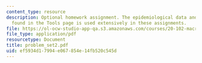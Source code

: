 ```yaml
---
content_type: resource
description: Optional homework assignment. The epidemiological data and analysis program
  found in the Tools page is used extensively in these assignments.
file: https://ol-ocw-studio-app-qa.s3.amazonaws.com/courses/20-102-macroepidemiology-be-102-spring-2005/ef5934d17994e067854e14fb520c545d_problem_set2.pdf
file_type: application/pdf
resourcetype: Document
title: problem_set2.pdf
uid: ef5934d1-7994-e067-854e-14fb520c545d
---
```

